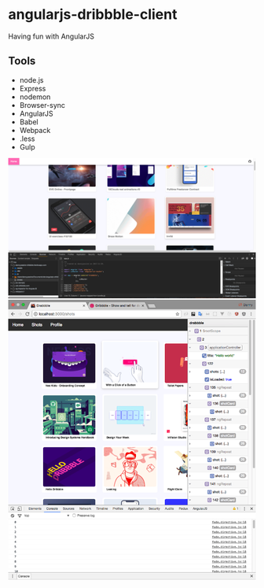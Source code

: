 # angularjs-dribbble-client
Having fun with AngularJS

## Tools
* node.js
* Express
* nodemon
* Browser-sync
* AngularJS
* Babel
* Webpack
* .less
* Gulp

![](https://github.com/dannyYassine/angularjs-dribbble-client/blob/master/github/home_3.png)
![](https://github.com/dannyYassine/angularjs-dribbble-client/blob/master/github/home.png)
